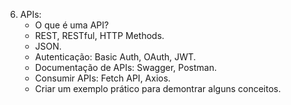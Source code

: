 6. APIs:
    - O que é uma API?
    - REST, RESTful, HTTP Methods.
    - JSON.
    - Autenticação: Basic Auth, OAuth, JWT.
    - Documentação de APIs: Swagger, Postman.
    - Consumir APIs: Fetch API, Axios.
    - Criar um exemplo prático para demontrar alguns conceitos.